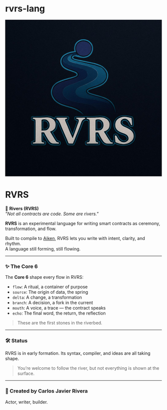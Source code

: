 # rvrs-lang

<p align="center">
  <img src="https://raw.githubusercontent.com/cjrcoding/rvrs-lang/main/assets/rvrs-logo-clean.jpg" alt="RVRS Logo" width="600"/>
</p>

# RVRS

🌊 **Rivers (RVRS)**  
*"Not all contracts are code. Some are rivers."*

**RVRS** is an experimental language for writing smart contracts as ceremony, transformation, and flow.

Built to compile to [Aiken](https://aiken-lang.org), RVRS lets you write with intent, clarity, and rhythm.  
A language still forming, still flowing.

---

### ✨ The Core 6

The **Core 6** shape every flow in RVRS:

- `flow`: A ritual, a container of purpose  
- `source`: The origin of data, the spring  
- `delta`: A change, a transformation  
- `branch`: A decision, a fork in the current  
- `mouth`: A voice, a trace — the contract speaks  
- `echo`: The final word, the return, the reflection  

> These are the first stones in the riverbed.

---

### 🛠️ Status

RVRS is in early formation. Its syntax, compiler, and ideas are all taking shape.

> You’re welcome to follow the river, but not everything is shown at the surface.

---

### 👤 Created by Carlos Javier Rivera

Actor, writer, builder.
